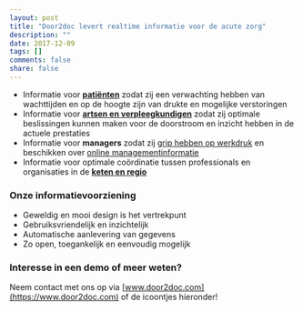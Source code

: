 ```yaml
---
layout: post
title: "Door2doc levert realtime informatie voor de acute zorg"
description: ""
date: 2017-12-09
tags: []
comments: false
share: false
---
```

* Informatie voor **[patiënten](https://www.youtube.com/watch?v=US4czGe6rx0)** zodat zij een verwachting hebben van wachttijden en op de hoogte zijn van drukte en mogelijke verstoringen
* Informatie voor **[artsen en verpleegkundigen](http://docs.door2doc.com/2017-12-07/prijsindicatie/)** zodat zij optimale beslissingen kunnen maken voor de doorstroom en inzicht hebben in de actuele prestaties
* Informatie voor **managers** zodat zij [grip hebben op werkdruk](http://docs.door2doc.com/2017-12-08/Grip-op-werkdruk/) en beschikken over [online managementinformatie](http://docs.door2doc.com/2017-12-04/Door2doc-Reporting/)
* Informatie voor optimale coördinatie tussen professionals en organisaties in de **[keten en regio](http://docs.door2doc.com/2017-12-05/Door2doc-Connect/)**

### Onze informatievoorziening
* Geweldig en mooi design is het vertrekpunt
* Gebruiksvriendelijk en inzichtelijk
* Automatische aanlevering van gegevens
* Zo open, toegankelijk en eenvoudig mogelijk

### Interesse in een demo of meer weten?
Neem contact met ons op via [www.door2doc.com](https://www.door2doc.com) of de icoontjes hieronder!
